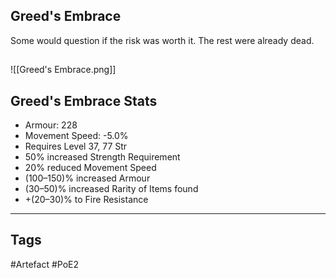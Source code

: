 ## Greed's Embrace
Some would question if the risk was worth it.
The rest were already dead.
##
![[Greed's Embrace.png]]
## Greed's Embrace Stats
- Armour: 228
- Movement Speed: -5.0%
- Requires Level 37, 77 Str
- 50% increased Strength Requirement
- 20% reduced Movement Speed
- (100–150)% increased Armour
- (30–50)% increased Rarity of Items found
- +(20–30)% to Fire Resistance


---
## Tags
#Artefact
#PoE2